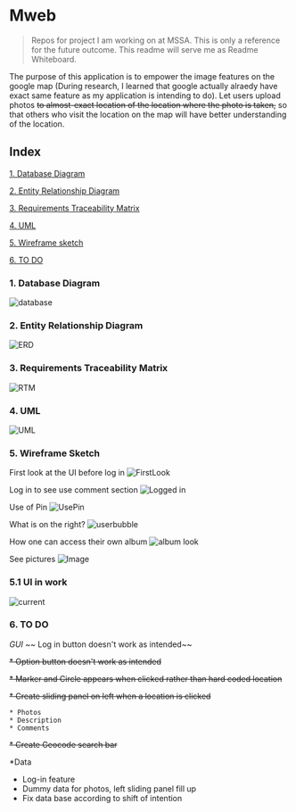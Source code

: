 # Mweb
> Repos for project I am working on at MSSA.  This is only a reference for the future outcome.  This readme will serve me as Readme Whiteboard.

The purpose of this application is to empower the image features on the google map (During research, I learned that google actually alraedy have exact same feature as my application is intending to do).  Let users upload photos ~~to almost-exact location of the location where the photo is taken,~~ so that others who visit the location on the map will have better understanding of the location.

## Index


[1. Database Diagram](#1-database-diagram)

[2. Entity Relationship Diagram](#2-entity-relationship-diagram)

[3. Requirements Traceability Matrix](#3-requirements-traceabiltiy-matrix)

[4. UML](#4-uml)

[5. Wireframe sketch](#5-wireframe-sketch)

[6. TO DO](#6-to-do)

### 1. Database Diagram
![database](https://i.imgur.com/z5mGIAY.jpg)

### 2. Entity Relationship Diagram
![ERD](https://i.imgur.com/Xiyfv0E.png)

### 3. Requirements Traceability Matrix
![RTM](https://i.imgur.com/PvkbOt7.jpg)

### 4. UML
![UML](https://i.imgur.com/kPPjKds.jpg)

### 5. Wireframe Sketch
First look at the UI before log in
![FirstLook](https://i.imgur.com/0aeOKFV.jpg)

Log in to see use comment section
![Logged in](https://i.imgur.com/CzdQwAh.jpg)

Use of Pin
![UsePin](https://i.imgur.com/WtI5xJp.jpg)

What is on the right?
![userbubble](https://i.imgur.com/cfVyGdU.jpg)

How one can access their own album
![album look](https://i.imgur.com/DpyYMBr.jpg)

See pictures
![Image](https://i.imgur.com/TCvIXda.jpg)

### 5.1 UI in work
![current](https://i.imgur.com/9KrmX9M.jpg)

### 6. TO DO
*GUI
  ~~* Log in button doesn't work as intended~~
  
  ~~* Option button doesn't work as intended~~
  
  ~~* Marker and Circle appears when clicked rather than hard coded location~~
  
  ~~* Create sliding panel on left when a location is clicked~~
  
    * Photos
    * Description
    * Comments
    
  ~~* Create Geocode search bar~~
    
*Data
  * Log-in feature
  * Dummy data for photos, left sliding panel fill up
  * Fix data base according to shift of intention
